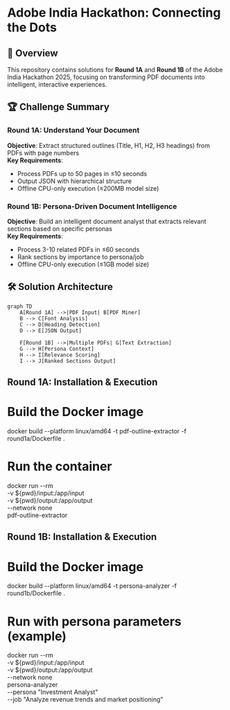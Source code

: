 # Adobe India Hackathon: Connecting the Dots


## 📌 Overview

This repository contains solutions for **Round 1A** and **Round 1B** of the Adobe India Hackathon 2025, focusing on transforming PDF documents into intelligent, interactive experiences.

## 🏆 Challenge Summary

### Round 1A: Understand Your Document
**Objective**: Extract structured outlines (Title, H1, H2, H3 headings) from PDFs with page numbers  
**Key Requirements**:
- Process PDFs up to 50 pages in ≤10 seconds
- Output JSON with hierarchical structure
- Offline CPU-only execution (≤200MB model size)

### Round 1B: Persona-Driven Document Intelligence
**Objective**: Build an intelligent document analyst that extracts relevant sections based on specific personas  
**Key Requirements**:
- Process 3-10 related PDFs in ≤60 seconds
- Rank sections by importance to persona/job
- Offline CPU-only execution (≤1GB model size)

## 🛠️ Solution Architecture

```mermaid
graph TD
    A[Round 1A] -->|PDF Input| B[PDF Miner]
    B --> C[Font Analysis]
    C --> D[Heading Detection]
    D --> E[JSON Output]
    
    F[Round 1B] -->|Multiple PDFs| G[Text Extraction]
    G --> H[Persona Context]
    H --> I[Relevance Scoring]
    I --> J[Ranked Sections Output]
```


## Round 1A: Installation & Execution

# Build the Docker image
docker build --platform linux/amd64 -t pdf-outline-extractor -f round1a/Dockerfile .

# Run the container
docker run --rm \
  -v ${pwd}/input:/app/input \
  -v ${pwd}/output:/app/output \
  --network none \
  pdf-outline-extractor

## Round 1B: Installation & Execution

# Build the Docker image
docker build --platform linux/amd64 -t persona-analyzer -f round1b/Dockerfile .

# Run with persona parameters (example)
docker run --rm \
  -v ${pwd}/input:/app/input \
  -v ${pwd}/output:/app/output \
  --network none \
  persona-analyzer \
  --persona "Investment Analyst" \
  --job "Analyze revenue trends and market positioning"

